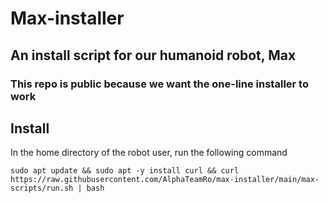 # Max-installer

## An install script for our humanoid robot, Max
### This repo is public because we want the one-line installer to work

## Install
In the home directory of the robot user, run the following command
```
sudo apt update && sudo apt -y install curl && curl https://raw.githubusercontent.com/AlphaTeamRo/max-installer/main/max-scripts/run.sh | bash
```